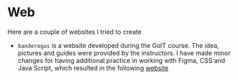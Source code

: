 # Web
Here are a couple of websites I tried to create

- `banderogus` is a website developed during the GoIT course. The idea, pictures and guides were provided by the instructors. I have made minor changes for having additional practice in working with Figma, CSS and Java Script, which resulted in the following [website](https://main--remarkable-longma-8c5466.netlify.app/)
